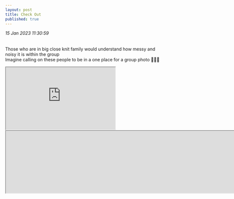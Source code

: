```yaml
---
layout: post
title: Check Out
published: true
---
```

_15 Jan 2023 11:30:59_
<br>
<br>
<br>
Those who are in big close knit family would understand how messy and noisy it is within the group
<br>
Imagine calling on these people to be in a one place for a group photo 🤷🏻‍♀️
<br>
<!--more-->
<iframe src="https://drive.google.com/file/d/1BEg-43b6JnOyPbQrcukbe58QWKNrH1kS/preview" width="350" height="200" allow="autoplay"></iframe>
<iframe src="https://drive.google.com/file/d/1eoNO9DmNhCoPJ9oROIU3OXs9g80C0LE6/preview" width="3500" height="200" allow="autoplay"></iframe>

